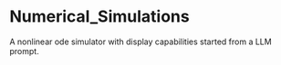 # Numerical_Simulations
A nonlinear ode simulator with display capabilities started from a LLM prompt.
